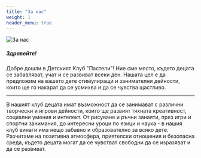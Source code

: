 ```yaml
---
title: "За нас"
weight: 1
header_menu: true
---
```


![За нас](images/about-us.png)

##### Здравейте!

Добре дошли в Детският Клуб "Пастели"! Ние сме място, където децата се забавляват, учат и се развиват всеки ден. Нашата цел е да предложим на вашето дете стимулиращи и занимателни дейности, които ще го накарат да се усмихва и да се чувства щастливо.

----
В нашият клуб децата имат възможност да се занимават с различни творчески и игрови дейности, които ще развият тяхната креативност, социални умения и интелект. От рисуване и ръчни занаяти, през игри и спортни занимания, до интересни уроци по езици и наука - в нашия клуб винаги има нещо забавно и образователно за всяко дете.
Разчитаме на позитивна атмосфера, приятелски отношения и безопасна среда, където децата могат да се чувстват свободни да се изразяват и да се развиват.
